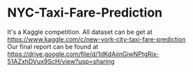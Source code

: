 # NYC-Taxi-Fare-Prediction

It's a Kaggle competition. All dataset can be get at https://www.kaggle.com/c/new-york-city-taxi-fare-prediction \
Our final report can be found at https://drive.google.com/file/d/1dKdAiinGiwNPtgRix-51AZxhDVux9ScH/view?usp=sharing

